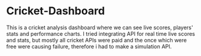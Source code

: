 # Cricket-Dashboard
This is a cricket analysis dashboard where we can see live scores, players' stats and performance charts. I tried integrating API for real time live scores and stats, but mostly all cricket APIs were paid and the once which were free were causing failure, therefore i had to make a simulation API.
